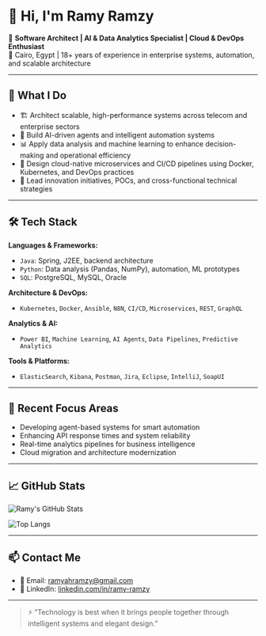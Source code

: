 # 👋 Hi, I'm Ramy Ramzy

🎯 **Software Architect | AI & Data Analytics Specialist | Cloud & DevOps Enthusiast**  
📍 Cairo, Egypt | 18+ years of experience in enterprise systems, automation, and scalable architecture

---

## 🔧 What I Do

- 🏗️ Architect scalable, high-performance systems across telecom and enterprise sectors  
- 🤖 Build AI-driven agents and intelligent automation systems  
- 📊 Apply data analysis and machine learning to enhance decision-making and operational efficiency  
- 🚀 Design cloud-native microservices and CI/CD pipelines using Docker, Kubernetes, and DevOps practices  
- 🧠 Lead innovation initiatives, POCs, and cross-functional technical strategies

---

## 🛠️ Tech Stack

**Languages & Frameworks:**  
- `Java`: Spring, J2EE, backend architecture  
- `Python`: Data analysis (Pandas, NumPy), automation, ML prototypes  
- `SQL`: PostgreSQL, MySQL, Oracle

**Architecture & DevOps:**  
- `Kubernetes`, `Docker`, `Ansible`, `N8N`, `CI/CD`, `Microservices`, `REST`, `GraphQL`

**Analytics & AI:**  
- `Power BI`, `Machine Learning`, `AI Agents`, `Data Pipelines`, `Predictive Analytics`

**Tools & Platforms:**  
- `ElasticSearch`, `Kibana`, `Postman`, `Jira`, `Eclipse`, `IntelliJ`, `SoapUI`

---

## 🧠 Recent Focus Areas

- Developing agent-based systems for smart automation  
- Enhancing API response times and system reliability  
- Real-time analytics pipelines for business intelligence  
- Cloud migration and architecture modernization

---

## 📈 GitHub Stats

![Ramy's GitHub Stats](https://github-readme-stats.vercel.app/api?username=your-github-username&show_icons=true&theme=tokyonight&hide=issues)

![Top Langs](https://github-readme-stats.vercel.app/api/top-langs/?username=your-github-username&layout=compact&theme=tokyonight)

---

## 📫 Contact Me

- 📧 Email: [ramyahramzy@gmail.com](mailto:ramyahramzy@gmail.com)  
- 💼 LinkedIn: [linkedin.com/in/ramy-ramzy](https://www.linkedin.com/in/ramy-ramzy)

---

> ⚡ “Technology is best when it brings people together through intelligent systems and elegant design.”
